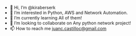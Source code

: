 - 👋 Hi, I’m @kiraberserk
- 👀 I’m interested in Python, AWS and Network Automation.
- 🌱 I’m currently learning All of them!
- 💞️ I’m looking to collaborate on Any python network project! 
- 📫 How to reach me juanc.castilloc@gmail.com

<!---
kiraberserk/kiraberserk is a ✨ special ✨ repository because its `README.md` (this file) appears on your GitHub profile.
You can click the Preview link to take a look at your changes.
--->
